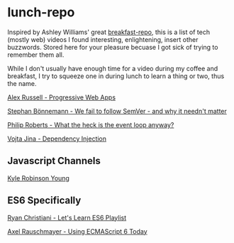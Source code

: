 # lunch-repo

Inspired by Ashley Williams' great [breakfast-repo](https://github.com/ashleygwilliams/breakfast-repo), this is a list of tech (mostly web) videos I found interesting, enlightening, insert other buzzwords. Stored here for your pleasure becuase I got sick of trying to remember them all. 

While I don't usually have enough time for a video during my coffee and breakfast, I try to squeeze one in during lunch to learn a thing or two, thus the name. 

[Alex Russell - Progressive Web Apps](https://www.oreilly.com/ideas/progressive-web-apps-and-whats-next-for-mobile)

[Stephan Bönnemann - We fail to follow SemVer - and why it needn't matter](https://www.youtube.com/watch?v=tc2UgG5L7WM)

[Philip Roberts - What the heck is the event loop anyway?](https://www.youtube.com/watch?v=8aGhZQkoFbQ)

[Vojta Jina - Dependency Injection](https://www.youtube.com/watch?v=_OGGsf1ZXMs&list=PLS1cYe5xBIhXTlVOuWMtbuBpqKVgnIOJb&index)

## Javascript Channels

[Kyle Robinson Young](https://www.youtube.com/channel/UCpqYfSWEcyBGorRGvPsHkgg)

## ES6 Specifically

[Ryan Christiani - Let's Learn ES6 Playlist](https://www.youtube.com/playlist?list=PL57atfCFqj2h5fpdZD-doGEIs0NZxeJTX)

[Axel Rauschmayer - Using ECMAScript 6 Today](https://www.youtube.com/watch?v=Fg3bEZIcnUw)
